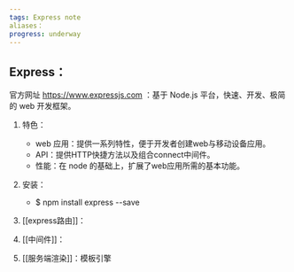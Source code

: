```yaml
---
tags: Express note
aliases：
progress: underway
---
```


## Express：
官方网址 https://www.expressjs.com ：基于 Node.js 平台，快速、开发、极简的 web 开发框架。
1. 特色：
	- web 应用：提供一系列特性，便于开发者创建web与移动设备应用。
	- API：提供HTTP快捷方法以及组合connect中间件。
	- 性能：在 node 的基础上，扩展了web应用所需的基本功能。

2. 安装：
	- $ npm install express --save

3. [[express路由]]：
4. [[中间件]]：
5. [[服务端渲染]]：模板引擎